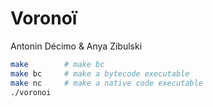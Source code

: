 # Voronoï

Antonin Décimo & Anya Zibulski

```sh
make        # make bc
make bc     # make a bytecode executable
make nc     # make a native code executable
./voronoi
```
